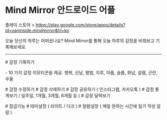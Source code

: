 

# Mind Mirror 안드로이드 어플

플레이 스토어 > <https://play.google.com/store/apps/details?id=vaninside.mindmirror&hl=ko>

오늘 당신의 하루는 어떠셨나요?
Mind Mirror를 통해 오늘 하루의 감정을 비춰보고 기록해보세요.

---

\# 감정 기록하기

\- 10 가지 감정 이모티콘을 제공.
행복, 신남, 평범, 지루, 아픔, 슬픔, 화남, 설렘, 곤란, 우울

\# 감정 수정하기
\# 감정 삭제하기
\# 감정 공유하기 ( 인스타그램, 카카오톡 )
\# 감정 통계보기 ( 일주일, 1개월, 3개월, 6개월 등 )
\# 감정 달력보기

\# 잠금기능
\# 테마설정 ( 라이트 / 다크 )
\# 알람설정 ( 매일 원하는 시간에 일기 작성 알람 )
